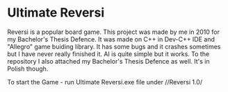 # Ultimate Reversi
Reversi is a popular board game. This project was made by me in 2010 for my Bachelor's Thesis Defence. It was made on C++ in Dev-C++ IDE and "Allegro" game buiding library. 
It has some bugs and it crashes sometimes but I have never really finished it. AI is quite simple but it works.
To the repository I also attached my Bachelor's Thesis Defence as well. It's in Polish though.

To start the Game - run Ultimate Reversi.exe file under //Reversi 1.0/
